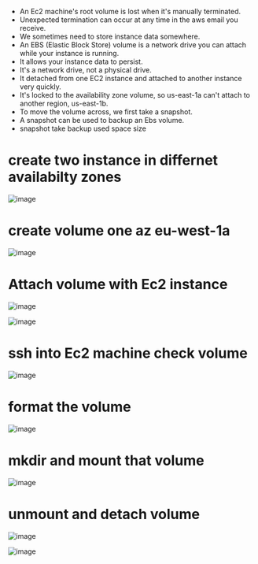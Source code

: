 *   An Ec2 machine's root volume is lost when it's manually terminated.
*   Unexpected termination can occur at any time in the aws email you receive.
*   We sometimes need to store instance data somewhere.
*   An EBS (Elastic Block Store) volume is a network drive you can attach while your instance is running.
*   It allows your instance data to persist.
*   It's a network drive, not a physical drive.
*   It detached from one EC2 instance and attached to another instance very quickly.
*   It's locked to the availability zone volume, so us-east-1a can't attach to another region, us-east-1b.
*   To move the volume across, we first take a snapshot.
*   A snapshot can be used to backup an Ebs volume.  
*   snapshot take backup used space size 

# create two instance in differnet availabilty zones

![image](https://user-images.githubusercontent.com/42309948/147824414-311e8e10-1212-4eb5-ac13-f8b7f7b2a7cd.png)

# create volume one az eu-west-1a

![image](https://user-images.githubusercontent.com/42309948/147824849-5d877aa4-0709-4d3e-a521-e2058aac37d5.png)

# Attach volume with Ec2 instance 

![image](https://user-images.githubusercontent.com/42309948/147825939-5b3e603c-e8ff-4d18-9e10-d90334a2d873.png)

![image](https://user-images.githubusercontent.com/42309948/147826094-af3c9c6c-f631-49d5-94eb-4d78b07aa196.png)

# ssh into Ec2 machine check volume

![image](https://user-images.githubusercontent.com/42309948/147826379-f906cbaf-0c27-4074-8c12-b3905fcc0a03.png)

# format the volume

![image](https://user-images.githubusercontent.com/42309948/147826561-af379e05-4e4b-4672-9bde-24f2c35f0f03.png)


# mkdir and mount that volume

![image](https://user-images.githubusercontent.com/42309948/147826713-f3a9f7d8-7df4-4eaa-9141-ad69e17e891b.png)

# unmount and detach volume

![image](https://user-images.githubusercontent.com/42309948/147827138-8798038d-bdb0-4d90-b4a7-23fedec2efcb.png)

![image](https://user-images.githubusercontent.com/42309948/147827671-ad00f397-382a-446b-ae9c-84ecd0188085.png)













